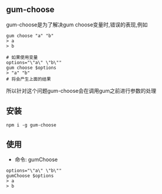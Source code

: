 ## gum-choose
gum-choose是为了解决gum choose变量时,错误的表现,例如
```
gum choose "a" "b"
> a
> b

# 如果使用变量
options="\"a\" \"b\""
gum choose $options
> "a" "b"
# 将会产生上面的结果
```
所以针对这个问题gum-choose会在调用gum之前进行参数的处理

## 安装
```
npm i -g gum-choose
```

## 使用
- 命令: gumChoose
```
options="\"a\" \"b\""
gumChoose $options
> a
> b
```
